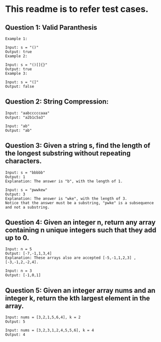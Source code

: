 # This readme is to refer test cases.

## Question 1: Valid Paranthesis


```
Example 1:

Input: s = "()"
Output: true
Example 2:

Input: s = "()[]{}"
Output: true
Example 3:

Input: s = "(]"
Output: false

```

## Question 2: String Compression:

```
Input: "aabcccccaaa"
Output: "a2b1c5a3"
```
```
Input: "ab"
Output: "ab"
```

 ## Question 3: Given a string s, find the length of the longest substring without repeating characters.

```
Input: s = "bbbbb"
Output: 1
Explanation: The answer is "b", with the length of 1.
```
```
Input: s = "pwwkew"
Output: 3
Explanation: The answer is "wke", with the length of 3.
Notice that the answer must be a substring, "pwke" is a subsequence and not a substring.
```

## Question 4: Given an integer n, return any array containing n unique integers such that they add up to 0.

```
Input: n = 5
Output: [-7,-1,1,3,4]
Explanation: These arrays also are accepted [-5,-1,1,2,3] , [-3,-1,2,-2,4].
```

```
Input: n = 3
Output: [-1,0,1]
```

## Question 5: Given an integer array nums and an integer k, return the kth largest element in the array.

```aidl
Input: nums = [3,2,1,5,6,4], k = 2
Output: 5
```
```aidl
Input: nums = [3,2,3,1,2,4,5,5,6], k = 4
Output: 4
```